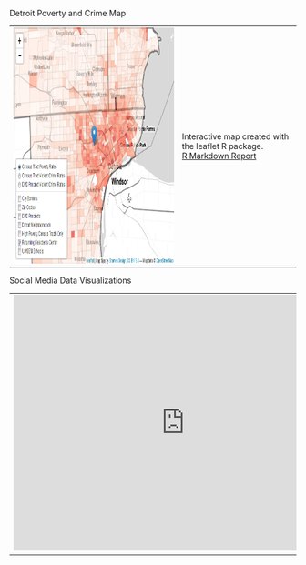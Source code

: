 Detroit Poverty and Crime Map
<table width="600px" height="100%" border="0">

<tr>

<td>
<a href="http://rpubs.com/sarahschmidt/268691"><img src="https://github.com/saraheschmidt/saraheschmidt.github.io/blob/master/Map.png?raw=true" width="600" height="415" />
</td>

<td>
Interactive map created with the leaflet R package. <br> <a href="http://rpubs.com/sarahschmidt/268723"> R Markdown Report </a> <br>
</td>

</tr>

</table>

Social Media Data Visualizations
<table width="600px" height="100%" border="0">

<tr>

<td>
<iframe width="600" height="450" src="https://app.powerbi.com/view?r=eyJrIjoiZDM0ZjQ2NjQtNmRlNy00NDJiLWJlZDItMjJkMjBlNjQ0NDdmIiwidCI6ImIxNTJkZTI1LTYxZDMtNDlhMi1hMmY4LTczMWQ2ZTgxNDAyOSIsImMiOjN9" frameborder="0" allowFullScreen="true"></iframe>
</td>

<td>
Data visualizations created with Power BI. Data obtained through Twitter Streaming API, Twitter Analytics, and Facebook Insights.
</td>

</tr>

</table>
